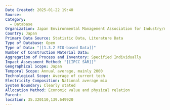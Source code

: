 ```yaml
---
Date Created: 2025-01-22 19:40
Source: 
Category:
  - Database
Organization: Japan Environmental Management Association for Industry/Advanced Industrial Science and Technology
Country: Japan
Primary Data Source: Statistic Data, Literature Data
Type of Database: Open
Type of Data: "[[1.3.2 EIO-based Data]]"
Number of Construction Material Data: 
Aggregation of Process and Inventory: Specified Individually
Impact Assessment Method: "[[IPCC SAR]]"
Geographical Scope: Japan
Temporal Scope: Annual average, mainly 2000
Technological Scope: Average of current tech
Electricity Composition: National average mix
System Boundary: Clearly stated
Allocation Method: Economic value and physical relation
Parent: 
location: 35.320110,139.649920
---
```

